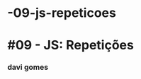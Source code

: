 # -09-js-repeticoes
# #09 - JS: Repetições

### davi gomes

[comment]: <> (davi gomes mendes mendes)